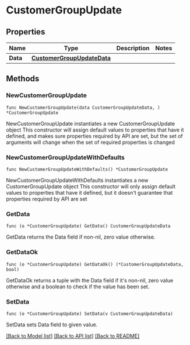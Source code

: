 # CustomerGroupUpdate

## Properties

Name | Type | Description | Notes
------------ | ------------- | ------------- | -------------
**Data** | [**CustomerGroupUpdateData**](CustomerGroupUpdateData.md) |  | 

## Methods

### NewCustomerGroupUpdate

`func NewCustomerGroupUpdate(data CustomerGroupUpdateData, ) *CustomerGroupUpdate`

NewCustomerGroupUpdate instantiates a new CustomerGroupUpdate object
This constructor will assign default values to properties that have it defined,
and makes sure properties required by API are set, but the set of arguments
will change when the set of required properties is changed

### NewCustomerGroupUpdateWithDefaults

`func NewCustomerGroupUpdateWithDefaults() *CustomerGroupUpdate`

NewCustomerGroupUpdateWithDefaults instantiates a new CustomerGroupUpdate object
This constructor will only assign default values to properties that have it defined,
but it doesn't guarantee that properties required by API are set

### GetData

`func (o *CustomerGroupUpdate) GetData() CustomerGroupUpdateData`

GetData returns the Data field if non-nil, zero value otherwise.

### GetDataOk

`func (o *CustomerGroupUpdate) GetDataOk() (*CustomerGroupUpdateData, bool)`

GetDataOk returns a tuple with the Data field if it's non-nil, zero value otherwise
and a boolean to check if the value has been set.

### SetData

`func (o *CustomerGroupUpdate) SetData(v CustomerGroupUpdateData)`

SetData sets Data field to given value.



[[Back to Model list]](../README.md#documentation-for-models) [[Back to API list]](../README.md#documentation-for-api-endpoints) [[Back to README]](../README.md)


